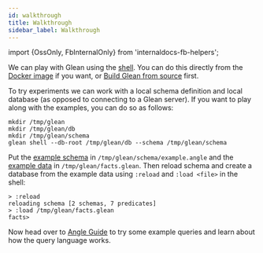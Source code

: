 ```yaml
---
id: walkthrough
title: Walkthrough
sidebar_label: Walkthrough
---
```


import {OssOnly, FbInternalOnly} from 'internaldocs-fb-helpers';

We can play with Glean using the [shell](shell.md). You can do this
directly from the [Docker image](trying.md) if you want, or [Build Glean
from source](./building.md) first.

To try experiments we can work with a local schema definition and
local database (as opposed to connecting to a Glean server).  If you
want to play along with the examples, you can do so as follows:

```lang=sh
mkdir /tmp/glean
mkdir /tmp/glean/db
mkdir /tmp/glean/schema
glean shell --db-root /tmp/glean/db --schema /tmp/glean/schema
```

Put the [example
schema](https://github.com/facebookincubator/Glean/blob/master/glean/example/schema/example.angle)
in `/tmp/glean/schema/example.angle` and the [example
data](https://github.com/facebookincubator/Glean/blob/master/glean/example/facts.glean)
in `/tmp/glean/facts.glean`. Then reload schema and create a database from the example
data using `:reload` and `:load <file>` in the shell:

```lang=sh
> :reload
reloading schema [2 schemas, 7 predicates]
> :load /tmp/glean/facts.glean
facts>
```

Now head over to [Angle Guide](angle/guide.md) to try some example
queries and learn about how the query language works.
